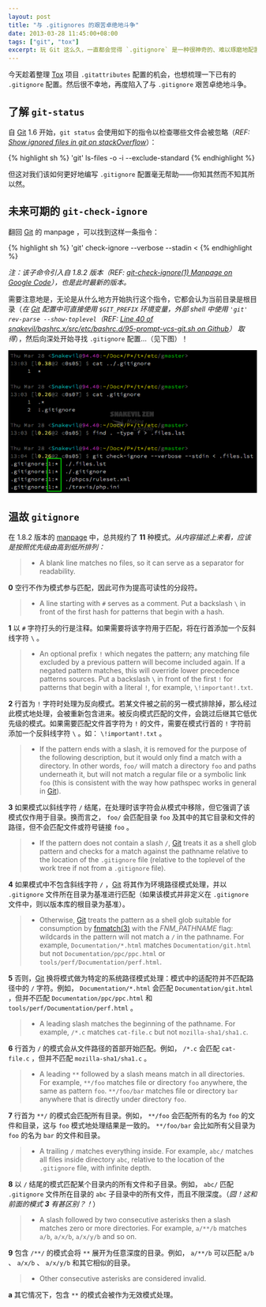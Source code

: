 ```yaml
---
layout: post
title: "与 .gitignores 的艰苦卓绝地斗争"
date: 2013-03-28 11:45:00+08:00
tags: ["git", "tox"]
excerpt: 玩 Git 这么久，一直都会觉得 `.gitignore` 是一种很神奇的、难以琢磨地配置。你永远不知道下一条规则会被如何处理…
---
```


今天趁着整理 [Tox][] 项目 `.gitattributes` 配置的机会，也想梳理一下已有的 `.gitignore` 配置。然后很不幸地，再度陷入了与 `.gitignore` 艰苦卓绝地斗争。

## 了解 `git-status`

自 [Git][] 1.6 开始，`git status` 会使用如下的指令以检查哪些文件会被忽略（*REF: [Show ignored files in git on stackOverflow](http://stackoverflow.com/questions/466764/show-ignored-files-in-git)*）：

{% highlight sh %}
'git' ls-files -o -i --exclude-standard
{% endhighlight %}

但这对我们该如何更好地编写 `.gitignore` 配置毫无帮助——你知其然而不知其所以然。

[Tox]: https://github.com/php-tox/tox
[Git]: https://git.wiki.kernel.org/index.php/Git_FAQ

<!--{{ site.title }}-->

## 未来可期的 `git-check-ignore`

翻回 [Git][] 的 manpage ，可以找到这样一条指令：

{% highlight sh %}
'git' check-ignore --verbose --stadin < <list-of-paths>
{% endhighlight %}

*注：该子命令引入自 1.8.2 版本（REF: [git-check-ignore(1) Manpage on Google Code](https://code.google.com/p/git-core/source/browse/Documentation/git-check-ignore.txt?name=v1.8.2)），也是此时最新的版本。*

需要注意地是，无论是从什么地方开始执行这个指令，它都会认为当前目录是根目录（*在 [Git][] 配置中可直接使用 `$GIT_PREFIX` 环境变量，外部 shell 中使用 `'git' rev-parse --show-toplevel`（REF: [Line 40 of snakevil/bashrc.x/src/etc/bashrc.d/95-prompt-vcs-git.sh on Github](https://github.com/snakevil/bashrc.x/blob/master/src/etc/bashrc.d/95-prompt-vcs-git.sh#L40)） 取得*），然后向深处开始寻找 `.gitignore` 配置…（见下图）！

![Mad git-check-ignore on 1.8.2](/s/a/1/mad-git-check-ignore-on-1_8_2.png)

## 温故 `gitignore`

在 1.8.2 版本的 [manpage]() 中，总共规约了 **11** 种模式。*从内容描述上来看，应该是按照优先级由高到低所排列：*

> * A blank line matches no files, so it can serve as a separator for readability.

**0** 空行不作为模式参与匹配，因此可作为提高可读性的分段符。

> * A line starting with `#` serves as a comment. Put a backslash `\` in front of the first hash for patterns that begin with a hash.

**1** 以 `#` 字符打头的行是注释。如果需要将该字符用于匹配，将在行首添加一个反斜线字符 `\` 。

> * An optional prefix `!` which negates the pattern; any matching file excluded by a previous pattern will become included again. If a negated pattern matches, this will override lower precedence patterns sources. Put a backslash `\` in front of the first `!` for patterns that begin with a literal `!`, for example, `\!important!.txt`.

**2** 行首为 `!` 字符时处理为反向模式。若某文件被之前的另一模式排除掉，那么经过此模式地处理，会被重新包含进来。被反向模式匹配的文件，会跳过后继其它低优先级的模式。如果需要匹配文件首字符为 `!` 的文件，需要在模式行首的 `!` 字符前添加一个反斜线字符 `\` 。如： `\!important!.txt` 。

> * If the pattern ends with a slash, it is removed for the purpose of the following description, but it would only find a match with a directory. In other words, `foo/` will match a directory `foo` and paths underneath it, but will not match a regular file or a symbolic link `foo` (this is consistent with the way how pathspec works in general in [Git][]).

**3** 如果模式以斜线字符 `/` 结尾，在处理时该字符会从模式中移除，但它强调了该模式仅作用于目录。换而言之， `foo/` 会匹配目录 `foo` 及其中的其它目录和文件的路径，但不会匹配文件或符号链接 `foo` 。

> * If the pattern does not contain a slash `/`, [Git][] treats it as a shell glob pattern and checks for a match against the pathname relative to the location of the `.gitignore` file (relative to the toplevel of the work tree if not from a `.gitignore` file).

**4** 如果模式中不包含斜线字符 `/` ，[Git][] 将其作为环境路径模式处理，并以 `.gitignore` 文件所在目录为基准进行匹配（如果该模式并非定义在 `.gitignore` 文件中，则以版本库的根目录为基准）。

> * Otherwise, [Git][] treats the pattern as a shell glob suitable for consumption by [fnmatch(3)](http://linux.die.net/man/3/fnmatch) with the *FNM_PATHNAME* flag: wildcards in the pattern will not match a `/` in the pathname. For example, `Documentation/*.html` matches `Documentation/git.html` but not `Documentation/ppc/ppc.html` or `tools/perf/Documentation/perf.html`.

**5** 否则，[Git][] 换将模式做为特定的系统路径模式处理：模式中的适配符并不匹配路径中的 `/` 字符。例如， `Documentation/*.html` 会匹配 `Documentation/git.html` ，但并不匹配 `Documentation/ppc/ppc.html` 和 `tools/perf/Documentation/perf.html` 。

> * A leading slash matches the beginning of the pathname. For example, `/*.c` matches `cat-file.c` but not `mozilla-sha1/sha1.c`.

**6** 行首为 `/` 的模式会从文件路径的首部开始匹配。例如， `/*.c` 会匹配 `cat-file.c` ，但并不匹配 `mozilla-sha1/sha1.c` 。

> * A leading `**` followed by a slash means match in all directories. For example, `**/foo` matches file or directory `foo` anywhere, the same as pattern `foo`. `**/foo/bar` matches file or directory `bar` anywhere that is directly under directory `foo`.

**7** 行首为 `**/` 的模式会匹配所有目录。例如， `**/foo` 会匹配所有的名为 `foo` 的文件和目录，这与 `foo` 模式地处理结果是一致的。 `**/foo/bar` 会比如所有父目录为 `foo` 的名为 `bar` 的文件和目录。

> * A trailing `/` matches everything inside. For example, `abc/` matches all files inside directory `abc`, relative to the location of the `.gitignore` file, with infinite depth.

**8** 以 `/` 结尾的模式匹配某个目录内的所有文件和子目录。例如， `abc/` 匹配 `.gitignore` 文件所在目录的 `abc` 子目录中的所有文件，而且不限深度。（*囧！这和前面的模式 **3** 有甚区别？！*）

> * A slash followed by two consecutive asterisks then a slash matches zero or more directories. For example, `a/**/b` matches `a/b`, `a/x/b`, `a/x/y/b` and so on.

**9** 包含 `/**/` 的模式会将 `**` 展开为任意深度的目录。例如， `a/**/b` 可以匹配 `a/b` 、 `a/x/b` 、 `a/x/y/b` 和其它相似的目录。

> * Other consecutive asterisks are considered invalid.

**a** 其它情况下，包含 `**` 的模式会被作为无效模式处理。

